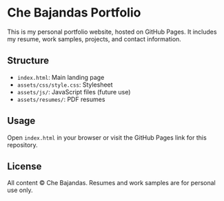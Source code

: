 # Che Bajandas Portfolio

This is my personal portfolio website, hosted on GitHub Pages. It includes my resume, work samples, projects, and contact information.

## Structure
- `index.html`: Main landing page
- `assets/css/style.css`: Stylesheet
- `assets/js/`: JavaScript files (future use)
- `assets/resumes/`: PDF resumes

## Usage
Open `index.html` in your browser or visit the GitHub Pages link for this repository.

## License
All content © Che Bajandas. Resumes and work samples are for personal use only.
